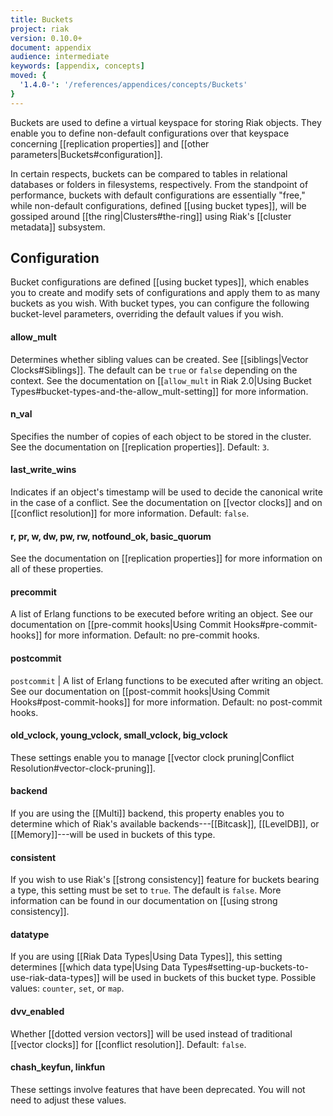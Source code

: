```yaml
---
title: Buckets
project: riak
version: 0.10.0+
document: appendix
audience: intermediate
keywords: [appendix, concepts]
moved: {
  '1.4.0-': '/references/appendices/concepts/Buckets'
}
---
```


Buckets are used to define a virtual keyspace for storing Riak objects.
They enable you to define non-default configurations over that keyspace
concerning [[replication properties]] and [[other parameters|Buckets#configuration]].

In certain respects, buckets can be compared to tables in relational
databases or folders in filesystems, respectively. From the standpoint
of performance, buckets with default configurations are essentially
"free," while non-default configurations, defined [[using bucket types]],
will be gossiped around [[the ring|Clusters#the-ring]] using Riak's
[[cluster metadata]] subsystem.

## Configuration

Bucket configurations are defined [[using bucket types]], which enables
you to create and modify sets of configurations and apply them to as
many buckets as you wish. With bucket types, you can configure the
following bucket-level parameters, overriding the default values if you
wish.

#### allow_mult

Determines whether sibling values can be created. See [[siblings|Vector Clocks#Siblings]]. The default can be `true` or `false` depending on the context. See the documentation on [[`allow_mult` in Riak 2.0|Using Bucket Types#bucket-types-and-the-allow_mult-setting]] for more information.

#### n_val

Specifies the number of copies of each object to be stored in the cluster. See the documentation on [[replication properties]]. Default: `3`.

#### last_write_wins

Indicates if an object's timestamp will be used to decide the canonical write in the case of a conflict. See the documentation on [[vector clocks]] and on [[conflict resolution]] for more information. Default: `false`.


#### r, pr, w, dw, pw, rw, notfound_ok, basic_quorum

See the documentation on [[replication properties]] for more information on all of these properties.

#### precommit

A list of Erlang functions to be executed before writing an object. See our documentation on [[pre-commit hooks|Using Commit Hooks#pre-commit-hooks]] for more information. Default: no pre-commit hooks.

#### postcommit

`postcommit` | A list of Erlang functions to be executed after writing an object. See our documentation on [[post-commit hooks|Using Commit Hooks#post-commit-hooks]] for more information. Default: no post-commit hooks.

#### old_vclock, young_vclock, small_vclock, big_vclock

These settings enable you to manage [[vector clock pruning|Conflict Resolution#vector-clock-pruning]].

#### backend

If you are using the [[Multi]] backend, this property enables you to determine which of Riak's available backends---[[Bitcask]], [[LevelDB]], or [[Memory]]---will be used in buckets of this type.

#### consistent

If you wish to use Riak's [[strong consistency]] feature for buckets bearing a type, this setting must be set to `true`. The default is `false`. More information can be found in our documentation on [[using strong consistency]].

#### datatype

If you are using [[Riak Data Types|Using Data Types]], this setting determines [[which data type|Using Data Types#setting-up-buckets-to-use-riak-data-types]] will be used in buckets of this bucket type. Possible values: `counter`, `set`, or `map`.

#### dvv_enabled

Whether [[dotted version vectors]] will be used instead of traditional [[vector clocks]] for [[conflict resolution]]. Default: `false`.

#### chash_keyfun, linkfun

These settings involve features that have been deprecated. You will not need to adjust these values.
